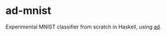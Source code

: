 # ad-mnist

Experimental MNIST classifier from scratch in Haskell, using [ad](https://hackage.haskell.org/package/ad).
